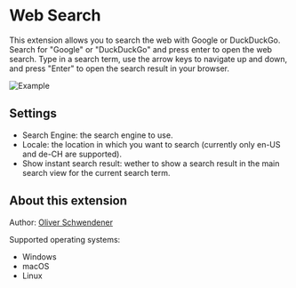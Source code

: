 # Web Search

This extension allows you to search the web with Google or DuckDuckGo. Search for "Google" or "DuckDuckGo" and press enter to open the web search. Type in a search term, use the arrow keys to navigate up and down, and press "Enter" to open the search result in your browser.

![Example](example.png)

## Settings

- Search Engine: the search engine to use.
- Locale: the location in which you want to search (currently only en-US and de-CH are supported).
- Show instant search result: wether to show a search result in the main search view for the current search term.

## About this extension

Author: [Oliver Schwendener](https://github.com/oliverschwendener)

Supported operating systems:

- Windows
- macOS
- Linux
